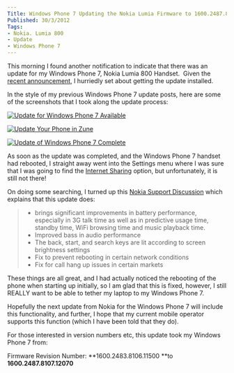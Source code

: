 ```yaml
---
Title: Windows Phone 7 Updating the Nokia Lumia Firmware to 1600.2487.8107.12070
Published: 30/3/2012
Tags:
- Nokia. Lumia 800
- Update
- Windows Phone 7
---
```


This morning I found another notification to indicate that there was an update for my Windows Phone 7, Nokia Lumia 800 Handset.  Given the [recent announcement](http://www.gep13.co.uk/blog/nokia-lumia-800-to-get-tethering-support-soon/), I hurriedly set about getting the update installed.

In the style of my previous Windows Phone 7 update posts, here are some of the screenshots that I took along the update process:

[![Update for Windows Phone 7 Available](http://www.gep13.co.uk/blog/wp-content/uploads/2012/03/2012-03-30_0801_thumb.png)](http://www.gep13.co.uk/blog/wp-content/uploads/2012/03/2012-03-30_0801.png)

[![Update Your Phone in Zune](http://www.gep13.co.uk/blog/wp-content/uploads/2012/03/2012-03-30_0806_thumb.png)](http://www.gep13.co.uk/blog/wp-content/uploads/2012/03/2012-03-30_0806.png)

[![Update of Windows Phone 7 Complete](http://www.gep13.co.uk/blog/wp-content/uploads/2012/03/2012-03-30_0824_thumb.png)](http://www.gep13.co.uk/blog/wp-content/uploads/2012/03/2012-03-30_0824.png)

As soon as the update was completed, and the Windows Phone 7 handset had rebooted, I straight away went into the Settings menu where I was sure that I was going to find the [Internet Sharing](http://www.gep13.co.uk/blog/update-7-10-7710-68-for-windows-phone-7-wp7/) option, but unfortunately, it is still not there!

On doing some searching, I turned up this [Nokia Support Discussion](http://discussions.europe.nokia.com/t5/Nokia-with-Windows-Phone/Heads-up-on-Lumia-800-update-1600-2487-8107-12070/td-p/1361057) which explains that this update does:

>   * brings significant improvements in battery performance, especially in 3G talk time as well as in predictive usage time, standby time, WiFi browsing time and music playback time.
>   * Improved bass in audio performance
>   * The back, start, and search keys are lit according to screen brightness settings
>   * Fix to prevent rebooting in certain network conditions
>   * Fix for call hang up issues in certain markets

These things are all great, and I had actually noticed the rebooting of the phone when starting up initially, so I am glad that this is fixed, however, I still REALLY want to be able to tether my laptop to my Windows Phone 7.

Hopefully the next update from Nokia for the Windows Phone 7 will include this functionality, and further, I hope that my current mobile operator supports this function (which I have been told that they do).

For those interested in version numbers etc, this update took my Windows Phone 7 from:

Firmware Revision Number: **1600.2483.8106.11500 **to **1600.2487.8107.12070**
